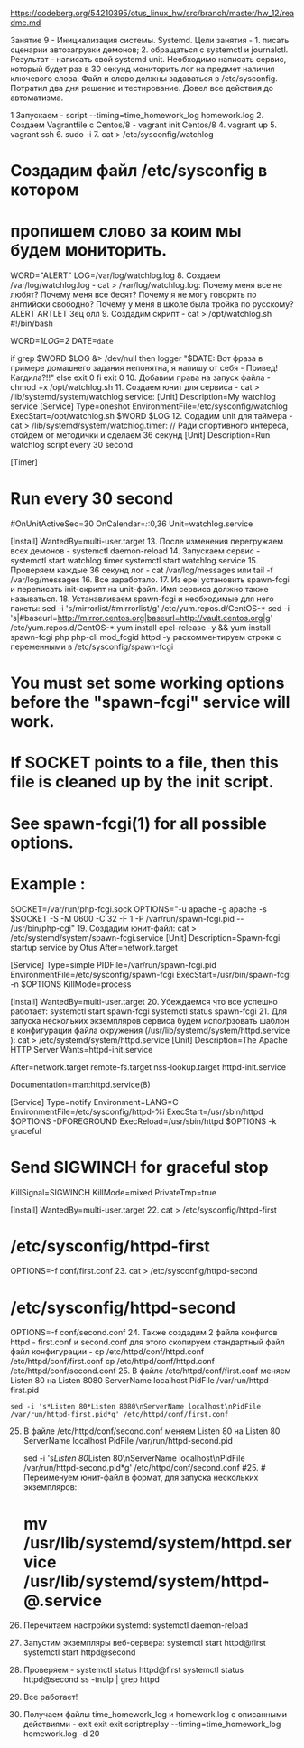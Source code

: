 https://codeberg.org/54210395/otus_linux_hw/src/branch/master/hw_12/readme.md

Занятие 9 - Инициализация системы. Systemd.
Цели занятия - 
	1. писать сценарии автозагрузки демонов;
	2. обращаться с systemctl и journalctl.
Результат - написать свой systemd unit. Необходимо написать сервис, который будет раз в 30 секунд мониторить лог на
предмет наличия ключевого слова. Файл и слово должны задаваться в /etc/sysconfig.
Потратил два дня решение и тестирование. Довел все действия до автоматизма.

1  Запускаем - script --timing=time_homework_log homework.log
2. Создаем Vagrantfile с Centos/8 - vagrant init Centos/8
4. vagrant up
5. vagrant ssh
6. sudo -i
7. cat > /etc/sysconfig/watchlog
# Создадим файл /etc/sysconfig в котором
# пропишем слово за коим мы будем мониторить.
WORD="ALERT"
LOG=/var/log/watchlog.log
8. Создаем /var/log/watchlog.log - cat > /var/log/watchlog.log:
	Почему меня все не любят?
	Почему меня все бесят?
	Почему я не могу говорить по английски свободно?
	Почему у меня в школе была тройка по русскому?
	ALERT
	ARTLET
	Зец олл
9. Создадим скрипт - cat > /opt/watchlog.sh
#!/bin/bash

WORD=$1
LOG=$2
DATE=`date`

if grep $WORD $LOG &> /dev/null
then
	logger "$DATE: Вот фраза в примере домашнего задания непонятна, я напишу от себя - Привед! Кагдила?!!"
else
	exit 0
fi
exit 0
10. Добавим права на запуск файла - chmod +x /opt/watchlog.sh
11. Создаем юнит для сервиса - cat > /lib/systemd/system/watchlog.service:
[Unit]
Description=My watchlog service
[Service]
Type=oneshot
EnvironmentFile=/etc/sysconfig/watchlog
ExecStart=/opt/watchlog.sh $WORD $LOG
12. Cодадим unit для таймера - cat > /lib/systemd/system/watchlog.timer: // Ради спортивного интереса, отойдем от методички и сделаем 36 секунд
[Unit]
Description=Run watchlog script every 30 second

[Timer]
# Run every 30 second
#OnUnitActiveSec=30
OnCalendar=*:*:0,36
Unit=watchlog.service

[Install]
WantedBy=multi-user.target
13. После изменения перегружаем всех демонов - 
	systemctl daemon-reload
14. Запускаем сервис - 
	systemctl start watchlog.timer
	systemctl start watchlog.service
15. Проверяем каждые 36 секунд лог - cat /var/log/messages или 
	tail -f /var/log/messages
16. Все заработало.
17. Из epel установить spawn-fcgi и переписать init-скрипт на unit-файл. 
	Имя сервиса должно также называться.
18. Устанавливаем spawn-fcgi и необходимые для него пакеты:
   	sed -i 's/mirrorlist/#mirrorlist/g' /etc/yum.repos.d/CentOS-*
	sed -i 's|#baseurl=http://mirror.centos.org|baseurl=http://vault.centos.org|g' /etc/yum.repos.d/CentOS-*
	yum install epel-release -y && yum install spawn-fcgi php php-cli mod_fcgid httpd -y
	раскомментируем строки с переменными в /etc/sysconfig/spawn-fcgi
# You must set some working options before the "spawn-fcgi" service will work.
# If SOCKET points to a file, then this file is cleaned up by the init script.                                                                                               
#                                                                                                                                                                            
# See spawn-fcgi(1) for all possible options.                                                                                                                                
#                                                                                                                                                                            
# Example :                                                                                                                                                                  
SOCKET=/var/run/php-fcgi.sock
OPTIONS="-u apache -g apache -s $SOCKET -S -M 0600 -C 32 -F 1 -P /var/run/spawn-fcgi.pid -- /usr/bin/php-cgi"
19. Создадим юнит-файл: cat > /etc/systemd/system/spawn-fcgi.service
[Unit]
Description=Spawn-fcgi startup service by Otus
After=network.target

[Service]
Type=simple
PIDFile=/var/run/spawn-fcgi.pid
EnvironmentFile=/etc/sysconfig/spawn-fcgi
ExecStart=/usr/bin/spawn-fcgi -n $OPTIONS
KillMode=process

[Install]
WantedBy=multi-user.target
20. Убеждаемся что все успешно работает:
	systemctl start spawn-fcgi
	systemctl status spawn-fcgi
21. Для запуска нескольких экземпляров сервиса будем исполþзовать шаблон в
конфигурации файла окружения (/usr/lib/systemd/system/httpd.service ):
	cat > /etc/systemd/system/httpd.service
[Unit]
Description=The Apache HTTP Server
Wants=httpd-init.service

After=network.target remote-fs.target nss-lookup.target httpd-init.service

Documentation=man:httpd.service(8)

[Service]
Type=notify
Environment=LANG=C
EnvironmentFile=/etc/sysconfig/httpd-%i
ExecStart=/usr/sbin/httpd $OPTIONS -DFOREGROUND
ExecReload=/usr/sbin/httpd $OPTIONS -k graceful
# Send SIGWINCH for graceful stop
KillSignal=SIGWINCH
KillMode=mixed
PrivateTmp=true

[Install]
WantedBy=multi-user.target
22. cat > /etc/sysconfig/httpd-first
# /etc/sysconfig/httpd-first
OPTIONS=-f conf/first.conf
23. cat > /etc/sysconfig/httpd-second
# /etc/sysconfig/httpd-second
OPTIONS=-f conf/second.conf
24. Также создадим 2 файла конфигов httpd - first.conf и second.conf для этого скопируем стандартный файл файл конфигурации -
	cp /etc/httpd/conf/httpd.conf /etc/httpd/conf/first.conf
	cp /etc/httpd/conf/httpd.conf /etc/httpd/conf/second.conf
25. В файле /etc/httpd/conf/first.conf меняем 
Listen 80 
на 
Listen 8080
ServerName localhost
PidFile /var/run/httpd-first.pid

	sed -i 's*Listen 80*Listen 8080\nServerName localhost\nPidFile /var/run/httpd-first.pid*g' /etc/httpd/conf/first.conf
25. В файле /etc/httpd/conf/second.conf меняем 
Listen 80 
на 
Listen 80
ServerName localhost
PidFile /var/run/httpd-second.pid

	sed -i 's*Listen 80*Listen 80\nServerName localhost\nPidFile /var/run/httpd-second.pid*g' /etc/httpd/conf/second.conf
#25. # Переименуем юнит-файл в формат, для запуска нескольких экземпляров:
	# mv /usr/lib/systemd/system/httpd.service /usr/lib/systemd/system/httpd-@.service
26. Перечитаем настройки systemd:
	systemctl daemon-reload
27. Запустим экземпляры веб-сервера:
	systemctl start httpd@first
	systemctl start httpd@second
28. Проверяем -
	systemctl status httpd@first
	systemctl status httpd@second
	ss -tnulp | grep httpd
29. Все работает!

30. Получаем файлы time_homework_log и homework.log с описанными действиями - 
	exit
	exit
	exit
	scriptreplay --timing=time_homework_log homework.log -d 20

